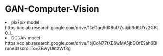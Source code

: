 # GAN-Computer-Vision

<li> pix2pix model : https://colab.research.google.com/drive/13eGaq9dK6uI7Zsdjib3d9UYz2G6t0_l_</li>

<li> DCGAN model : https://colab.research.google.com/drive/1bjCoN77tKE6wMA5jbDOfE9ah6Blrune4#scrollTo=ZBwyU6t2Wf3g</li>

